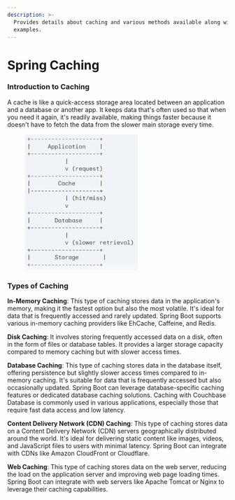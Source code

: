 ```yaml
---
description: >-
  Provides details about caching and various methods available along with code
  examples.
---
```


# Spring Caching

### Introduction to Caching

A cache is like a quick-access storage area located between an application and a database or another app. It keeps data that's often used so that when you need it again, it's readily available, making things faster because it doesn't have to fetch the data from the slower main storage every time.

<figure><img src="../../../.gitbook/assets/image (3) (1) (1) (1) (1) (1) (1) (1) (1) (1) (1) (1) (1) (1) (1) (1) (1) (1) (1).png" alt="" width="258"><figcaption></figcaption></figure>

### Types of Caching

**In-Memory Caching**: This type of caching stores data in the application's memory, making it the fastest option but also the most volatile. It's ideal for data that is frequently accessed and rarely updated. Spring Boot supports various in-memory caching providers like EhCache, Caffeine, and Redis.

**Disk Caching**: It involves storing frequently accessed data on a disk, often in the form of files or database tables. It provides a larger storage capacity compared to memory caching but with slower access times.

**Database Caching**: This type of caching stores data in the database itself, offering persistence but slightly slower access times compared to in-memory caching. It's suitable for data that is frequently accessed but also occasionally updated. Spring Boot can leverage database-specific caching features or dedicated database caching solutions. Caching with Couchbase Database is commonly used in various applications, especially those that require fast data access and low latency.

**Content Delivery Network (CDN) Caching**: This type of caching stores data on a Content Delivery Network (CDN) servers geographically distributed around the world. It's ideal for delivering static content like images, videos, and JavaScript files to users with minimal latency. Spring Boot can integrate with CDNs like Amazon CloudFront or Cloudflare.

**Web Caching**: This type of caching stores data on the web server, reducing the load on the application server and improving web page loading times. Spring Boot can integrate with web servers like Apache Tomcat or Nginx to leverage their caching capabilities.
